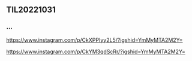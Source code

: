 ## TIL20221031
### ...

https://www.instagram.com/p/CkXPPIyy2L5/?igshid=YmMyMTA2M2Y=

https://www.instagram.com/p/CkYM3qdScRr/?igshid=YmMyMTA2M2Y=
